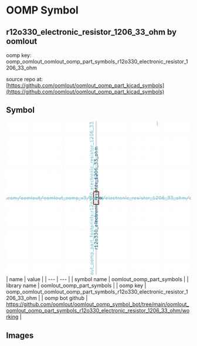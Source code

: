 # OOMP Symbol  
## r12o330_electronic_resistor_1206_33_ohm  by oomlout  
  
oomp key: oomp_oomlout_oomlout_oomp_part_symbols_r12o330_electronic_resistor_1206_33_ohm  
  
source repo at: [https://github.com/oomlout/oomlout_oomp_part_kicad_symbols](https://github.com/oomlout/oomlout_oomp_part_kicad_symbols)  
## Symbol  
  
[![working.png](working_600.png)](working.png)  
| name | value | 
| --- | --- | 
| symbol name | oomlout_oomp_part_symbols | 
| library name | oomlout_oomp_part_symbols | 
| oomp key | oomp_oomlout_oomlout_oomp_part_symbols_r12o330_electronic_resistor_1206_33_ohm | 
| oomp bot github | https://github.com/oomlout/oomlout_oomp_symbol_bot/tree/main/oomlout_oomlout_oomp_part_symbols_r12o330_electronic_resistor_1206_33_ohm/working | 
## Images  
